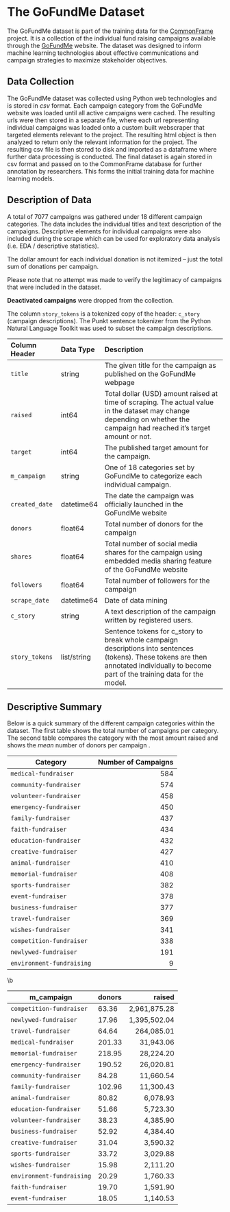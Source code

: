 # The GoFundMe Dataset

The GoFundMe dataset is part of the training data for the [CommonFrame](https://ra2.io/products) project. It is a collection of the individual fund raising campaigns available through the [GoFundMe](https://ca.gofundme.com/) website. The dataset was designed to inform machine learning technologies about effective communications and campaign strategies to maximize stakeholder objectives.

## Data Collection

The GoFundMe dataset was collected using Python web technologies and is stored in *csv* format. Each campaign category from the GoFundMe website was loaded until all active campaigns were cached. The resulting urls were then stored in a separate file, where each url representing individual campaigns was loaded onto a custom built webscraper that targeted elements relevant to the project. The resulting html object is then analyzed to return only the relevant information for the project. The resulting csv file is then stored to disk and imported as a dataframe where further data processing is conducted. The final dataset is again stored in csv format and passed on to the CommonFrame database for further annotation by researchers. This forms the initial training data for machine learning models.

## Description of Data

A total of 7077 campaigns was gathered under 18 different campaign categories. The data includes the individual titles and text description of the campaigns. Descriptive elements for individual campaigns were also included during the scrape which can be used for exploratory data analysis (i.e. EDA / descriptive statistics). 

The dollar amount for each individual donation is not itemized – just the total sum of donations per campaign. 

Please note that no attempt was made to verify the legitimacy of campaigns that were included in the dataset.

**Deactivated campaigns** were dropped from the collection.

The column `story_tokens` is a tokenized copy of the header: `c_story` (campaign descriptions). The Punkt sentence tokenizer from the Python Natural Language Toolkit was used to subset the campaign descriptions.

|Column Header|Data Type|Description|
|:---|:---|:---|
|`title`|string|The given title for the campaign as published on the GoFundMe webpage|
|`raised`|int64|Total dollar (USD) amount  raised at time of scraping. The actual value in the dataset may change depending on whether the campaign had reached it’s target amount or not.|
|`target`|int64|The published target amount for the campaign.|
|`m_campaign`|string|One of 18 categories set by GoFundMe to categorize each individual campaign.|
|`created_date`|datetime64|The date the campaign was officially launched in the GoFundMe website|
|`donors`|float64|Total number of donors for the campaign|
|`shares`|float64|Total number of social media shares for the campaign using embedded media sharing feature of the GoFundMe website|
|`followers`|float64|Total number of followers for the campaign|
|`scrape_date`|datetime64|Date of data mining|
|`c_story`|string|A text description of the campaign written by registered users.|
|`story_tokens`|list/string|Sentence tokens for c_story to break whole campaign descriptions into sentences (tokens). These tokens are then annotated individually to become part of the training data for the model.|



## Descriptive Summary

Below is a quick summary of the different campaign categories within the dataset. The first table shows the total number of campaigns per category. The second table compares the category with the most amount raised and shows the *mean* number of donors per campaign .


|**Category**|**Number of Campaigns**|
|--------|-------------------:|
|`medical-fundraiser`|	584|
|`community-fundraiser`|	574|
|`volunteer-fundraiser`|	458|
|`emergency-fundraiser`|	450|
|`family-fundraiser`|	437|
|`faith-fundraiser`|	434|
|`education-fundraiser`|	432|
|`creative-fundraiser`|	427|
|`animal-fundraiser`|	410|
|`memorial-fundraiser`|	408|
|`sports-fundraiser`|	382|
|`event-fundraiser`|	378|
|`business-fundraiser`|	377|
|`travel-fundraiser`|	369|
|`wishes-fundraiser`|	341|
|`competition-fundraiser`|	338|
|`newlywed-fundraiser`|	191|
|`environment-fundraising`|	9|

\b

|**m_campaign**|**donors**|**raised**|
|----------|:-----|-----:|
|`competition-fundraiser`|	63.36|	2,961,875.28|
|`newlywed-fundraiser`|	17.96|	1,395,502.04|
|`travel-fundraiser`|	64.64|	264,085.01|
|`medical-fundraiser`|	201.33|	31,943.06|
|`memorial-fundraiser`|	218.95|	28,224.20|
|`emergency-fundraiser`|	190.52|	26,020.81|
|`community-fundraiser`|	84.28|	11,660.54|
|`family-fundraiser`|	102.96|	11,300.43|
|`animal-fundraiser`|	80.82|	6,078.93|
|`education-fundraiser`|	51.66|	5,723.30|
|`volunteer-fundraiser`|	38.23|	4,385.90|
|`business-fundraiser`|	52.92|	4,384.40|
|`creative-fundraiser`|	31.04|	3,590.32|
|`sports-fundraiser`|	33.72|	3,029.88|
|`wishes-fundraiser`|	15.98|	2,111.20|
|`environment-fundraising`|	20.29|	1,760.33|
|`faith-fundraiser`|	19.70|	1,591.90|
|`event-fundraiser`|	18.05|	1,140.53|

